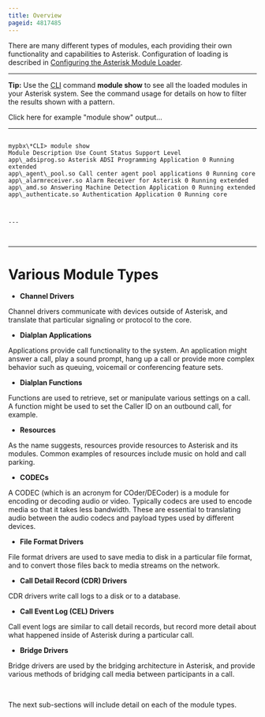 ```yaml
---
title: Overview
pageid: 4817485
---
```


There are many different types of modules, each providing their own functionality and capabilities to Asterisk. Configuration of loading is described in [Configuring the Asterisk Module Loader](/Configuring-the-Asterisk-Module-Loader).




---

**Tip:**  Use the [CLI](/Asterisk-Command-Line-Interface) command **module show** to see all the loaded modules in your Asterisk system. See the command usage for details on how to filter the results shown with a pattern.

Click here for example "module show" output...


---

  
  


```

mypbx\*CLI> module show 
Module Description Use Count Status Support Level
app\_adsiprog.so Asterisk ADSI Programming Application 0 Running extended
app\_agent\_pool.so Call center agent pool applications 0 Running core
app\_alarmreceiver.so Alarm Receiver for Asterisk 0 Running extended
app\_amd.so Answering Machine Detection Application 0 Running extended
app\_authenticate.so Authentication Application 0 Running core  



---



```




---


Various Module Types
====================

* **Channel Drivers**

Channel drivers communicate with devices outside of Asterisk, and translate that particular signaling or protocol to the core.

* **Dialplan Applications**

Applications provide call functionality to the system. An application might answer a call, play a sound prompt, hang up a call or provide more complex behavior such as queuing, voicemail or conferencing feature sets.

* **Dialplan Functions**

Functions are used to retrieve, set or manipulate various settings on a call. A function might be used to set the Caller ID on an outbound call, for example.

* **Resources**

As the name suggests, resources provide resources to Asterisk and its modules. Common examples of resources include music on hold and call parking.

* **CODECs**

A CODEC (which is an acronym for COder/DECoder) is a module for encoding or decoding audio or video. Typically codecs are used to encode media so that it takes less bandwidth. These are essential to translating audio between the audio codecs and payload types used by different devices.

* **File Format Drivers**

File format drivers are used to save media to disk in a particular file format, and to convert those files back to media streams on the network.

* **Call Detail Record (CDR) Drivers**

CDR drivers write call logs to a disk or to a database.

* **Call Event Log (CEL) Drivers**

Call event logs are similar to call detail records, but record more detail about what happened inside of Asterisk during a particular call.

* **Bridge Drivers**

Bridge drivers are used by the bridging architecture in Asterisk, and provide various methods of bridging call media between participants in a call.

 

The next sub-sections will include detail on each of the module types.


